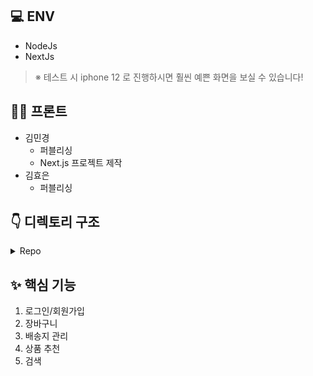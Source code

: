 ## 💻 ENV

* NodeJs
* NextJs

> ※ 테스트 시 iphone 12 로 진행하시면 훨씬 예쁜 화면을 보실 수 있습니다!

## 👩‍💻 프론트
* 김민경
    * 퍼블리싱
    * Next.js 프로젝트 제작
* 김효은
    * 퍼블리싱

## 👇 디렉토리 구조
<details>
<summary>Repo</summary>
<div>

```
├─components
│  ├─layouts
│  ├─pages
│  │  ├─cart
│  │  ├─filter
│  │  ├─search
│  │  └─signup
│  │      └─ui
│  ├─sections
│  └─ui
├─data
├─pages
│  ├─api
│  └─product
├─public
│  └─assets
│      ├─css
│      │  ├─common
│      │  ├─layouts
│      │  └─pages
│      └─images
│          ├─banner
│          ├─icons
│          ├─logo
│          └─products
├─state
├─styles
└─types
    └─UserRequest
```
</div>
</details>

## ✨ 핵심 기능

1. 로그인/회원가입
2. 장바구니
3. 배송지 관리
4. 상품 추천
5. 검색